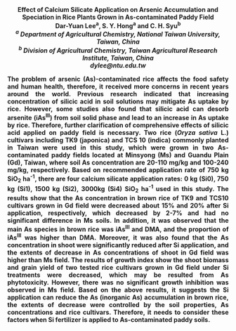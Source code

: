 <center><strong>Effect of Calcium Silicate Application on Arsenic Accumulation and
Speciation in Rice Plants Grown in As-contaminated Paddy Field<strong>

<center><strong>Dar-Yuan Lee<sup>a</sup></strong>, S. Y. Hong<strong><sup>a</sup><strong> and C. H. Syu<sup>b</sup>

<center><i><sup>a</sup> Department of Agricultural Chemistry, National Taiwan University, Taiwan, China</i>

<center><i><sup>b</sup> Division of Agricultural Chemistry, Taiwan Agricultural Research Institute, Taiwan, China</i>

<center><i>dylee@ntu.edu.tw</i>

<p style=text-align:justify>The problem of arsenic (As)-contaminated rice affects the food safety
and human health, therefore, it received more concerns in recent years
around the world. Previous research indicated that increasing
concentration of silicic acid in soil solutions may mitigate As uptake
by rice. However, some studies also found that silicic acid can desorb
arsenite (iAs<sup>III</sup>) from soil solid phase and lead to an increase in As
uptake by rice. Therefore, further clarification of comprehensive
effects of silicic acid applied on paddy field is necessary. Two rice
(<i>Oryza sativa</i> L.) cultivars including TK9 (japonica) and TCS 10
(indica) commonly planted in Taiwan were used in this study, which were
grown in two As-contaminated paddy fields located at Minsyong (Ms) and
Guandu Plain (Gd), Taiwan, where soil As concentration are 20-110 mg/kg
and 100-240 mg/kg, respectively. Based on recommended application rate
of 750 kg SiO<sub>2</sub> ha<sup>-1</sup>, there are four calcium silicate application
rates: 0 kg (Si0), 750 kg (Si1), 1500 kg (Si2), 3000kg (Si4) SiO<sub>2</sub>
ha<sup>-1</sup> used in this study. The results show that the As concentration in
brown rice of TK9 and TCS10 cultivars grown in Gd field were decreased
about 15% and 20% after Si application, respectively, which decreased by
2-7% and had no significant difference in Ms soils. In addition, it was
observed that the main As species in brown rice was iAs<sup>III</sup> and DMA,
and the proportion of iAs<sup>III</sup> was higher than DMA. Moreover, it was
also found that the As concentration in shoot were significantly reduced
after Si application, and the extents of decrease in As concentrations
of shoot in Gd field was higher than Ms field. The results of growth
index show the shoot biomass and grain yield of two tested rice
cultivars grown in Gd field under Si treatments were decreased, which
may be resulted from As phytotoxicity. However, there was no significant
growth inhibition was observed in Ms field. Based on the above results,
it suggests the Si application can reduce the As (inorganic As)
accumulation in brown rice, the extents of decrease were controlled by
the soil properties, As concentrations and rice cultivars. Therefore, it
needs to consider these factors when Si fertilizer is applied to
As-contaminated paddy soils.

